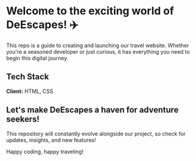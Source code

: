 # Welcome to the exciting world of DeEscapes! ✈️

This repo is a guide to creating and launching our travel website. Whether you're a seasoned developer or just curious, it has everything you need to begin this digital journey.

## Tech Stack
**Client:** HTML, CSS

## Let's make DeEscapes a haven for adventure seekers!

This repository will constantly evolve alongside our project, so check for updates, insights, and new features!

Happy coding, happy traveling!